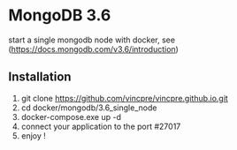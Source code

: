 # MongoDB 3.6
start a single mongodb node with docker, see (https://docs.mongodb.com/v3.6/introduction)

## Installation
 1. git clone https://github.com/vincpre/vincpre.github.io.git
 2. cd docker/mongodb/3.6_single_node
 3. docker-compose.exe up -d
 4. connect your application to the port #27017
 5. enjoy !
